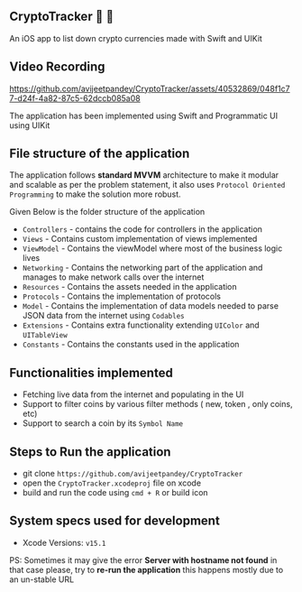 ## CryptoTracker :tada: :rocket:

An iOS app to list down crypto currencies made with Swift and UIKit

## Video Recording

https://github.com/avijeetpandey/CryptoTracker/assets/40532869/048f1c77-d24f-4a82-87c5-62dccb085a08

The application has been implemented using Swift and Programmatic UI using UIKit

## File structure of the application
The application follows **standard MVVM** architecture to make it modular and scalable as per the problem statement, it also uses `Protocol Oriented Programming` to make the solution more robust.

Given Below is the folder structure of the application

- `Controllers` - contains the code for controllers in the application
- `Views` - Contains custom implementation of views implemented
- `ViewModel` - Contains the viewModel where most of the business logic lives
- `Networking` - Contains the networking part of the application and manages to make network calls over the internet
- `Resources` - Contains the assets needed in the application
- `Protocols` - Contains the implementation of protocols
- `Model` - Contains the implementation of data models needed to parse JSON data from the internet using `Codables`
- `Extensions` - Contains extra functionality extending `UIColor` and `UITableView`
- `Constants`  - Contains the constants used in the application

## Functionalities implemented
- Fetching live data from the internet and populating in the UI
- Support to filter coins by various filter methods ( new, token , only coins, etc)
- Support to search a coin by its `Symbol Name`

## Steps to Run the application
- git clone `https://github.com/avijeetpandey/CryptoTracker`
- open the `CryptoTracker.xcodeproj` file on xcode
- build and run the code using `cmd + R` or build icon


## System specs used for development
- Xcode Versions: `v15.1`


PS: Sometimes it may give the error **Server with hostname not found** in that case please, try to **re-run the application** this happens mostly due to an un-stable URL
